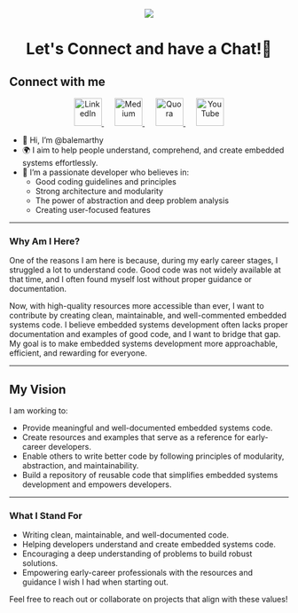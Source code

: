 <p align="center">
  <img src="https://capsule-render.vercel.app/api?type=rect&height=150&color=gradient&text=Hello!&textBg=false&fontColor=000000&fontSize=90"/>
</p>

<h1 align="center">
  Let's Connect and have a Chat!💬
</h1>

## Connect with me  
<p align="center">
<a href="https://www.linkedin.com/in/balemarthyvamsi/">
  <img height="50" src="https://upload.wikimedia.org/wikipedia/commons/c/ca/LinkedIn_logo_initials.png" alt="LinkedIn"/>
</a>&nbsp;&nbsp;&nbsp;&nbsp;
<a href="https://medium.com/@balemarthyvamsi">
  <img height="50" src="https://upload.wikimedia.org/wikipedia/commons/e/ec/Medium_logo_Monogram.svg" alt="Medium"/>
</a>&nbsp;&nbsp;&nbsp;&nbsp;
<a href="https://www.quora.com/profile/Balemarthy-Vamsi-Krishna">
  <img height="50" src="https://upload.wikimedia.org/wikipedia/commons/9/91/Quora_logo_2015.svg" alt="Quora"/>
</a>&nbsp;&nbsp;&nbsp;&nbsp;
<a href="https://www.youtube.com/@BalemarthyVamsi">
  <img height="50" src="https://upload.wikimedia.org/wikipedia/commons/4/42/YouTube_icon_%282013-2017%29.png" alt="YouTube"/>
</a>
</p>


- 👋 Hi, I’m @balemarthy  
- 🌍 I aim to help people understand, comprehend, and create embedded systems effortlessly.  
- 🔭 I’m a passionate developer who believes in:  
  - Good coding guidelines and principles  
  - Strong architecture and modularity  
  - The power of abstraction and deep problem analysis  
  - Creating user-focused features  

---

### Why Am I Here?  

One of the reasons I am here is because, during my early career stages, I struggled a lot to understand code. Good code was not widely available at that time, and I often found myself lost without proper guidance or documentation.  

Now, with high-quality resources more accessible than ever, I want to contribute by creating clean, maintainable, and well-commented embedded systems code. I believe embedded systems development often lacks proper documentation and examples of good code, and I want to bridge that gap. My goal is to make embedded systems development more approachable, efficient, and rewarding for everyone.  

---

## My Vision  

I am working to:  
- Provide meaningful and well-documented embedded systems code.  
- Create resources and examples that serve as a reference for early-career developers.  
- Enable others to write better code by following principles of modularity, abstraction, and maintainability.  
- Build a repository of reusable code that simplifies embedded systems development and empowers developers.

---

### What I Stand For  

- Writing clean, maintainable, and well-documented code.  
- Helping developers understand and create embedded systems code.  
- Encouraging a deep understanding of problems to build robust solutions.  
- Empowering early-career professionals with the resources and guidance I wish I had when starting out.  

Feel free to reach out or collaborate on projects that align with these values!

